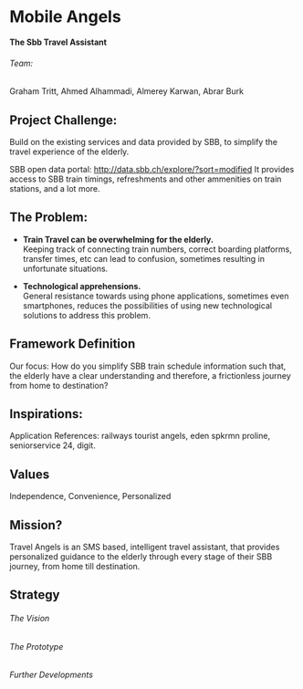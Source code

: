 # Mobile Angels
**The Sbb Travel Assistant**
###### Team: 
Graham Tritt, Ahmed Alhammadi, Almerey Karwan, Abrar Burk


## Project Challenge:
Build on the existing services and data provided by SBB, to simplify the travel experience of the elderly.

SBB open data portal: http://data.sbb.ch/explore/?sort=modified
It provides access to SBB train timings, refreshments and other ammenities on train stations, and a lot more.

## The Problem:
- **Train Travel can be overwhelming for the elderly.** <br>Keeping track of connecting train numbers, correct boarding platforms, transfer times, etc can lead to confusion, sometimes resulting in unfortunate situations.

- **Technological apprehensions.** <br>General resistance towards using phone applications, sometimes even smartphones, reduces the possibilities of using new technological solutions to address this problem. 

## Framework Definition
Our focus:
How do you simplify SBB train schedule information such that, the elderly have a clear understanding and therefore, a frictionless journey from home to destination?

## Inspirations:
Application References:
railways
tourist angels,
eden spkrmn proline,
seniorservice 24,
digit.

## Values 
Independence, Convenience, Personalized

## Mission?
Travel Angels is an SMS based, intelligent travel assistant, that provides personalized guidance to the elderly through every stage of their SBB journey, from home till destination.

## Strategy
###### The Vision

###### The Prototype

###### Further Developments

